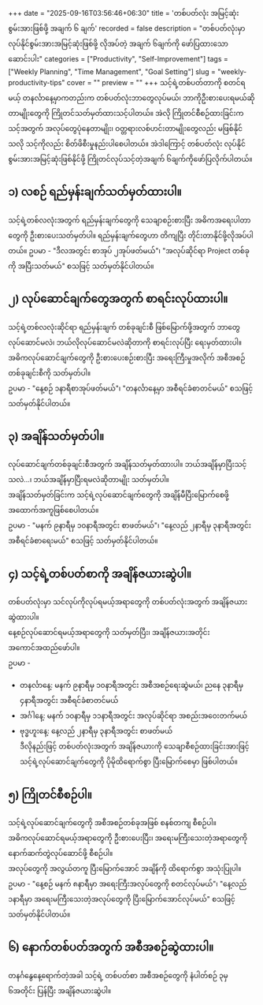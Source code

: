 +++
date = "2025-09-16T03:56:46+06:30"
title = 'တစ်ပတ်လုံး အမြင့်ဆုံးစွမ်းအားဖြစ်ဖို့ အချက် ၆ ချက်'
recorded = false
description = "တစ်ပတ်လုံးမှာ လုပ်နိုင်စွမ်းအားအမြင့်ဆုံးဖြစ်ဖို့ လိုအပ်တဲ့ အချက် ၆ချက်ကို ဖော်ပြထားသော ဆောင်းပါး"
categories = ["Productivity", "Self-Improvement"]
tags = ["Weekly Planning", "Time Management", "Goal Setting"]
slug = "weekly-productivity-tips"
cover = ""
preview = ""
+++
သင့်ရဲ့တစ်ပတ်တာကို စတင်ရမယ့် တနင်္လာနေ့မှာကတည်းက တစ်ပတ်လုံးဘာတွေလုပ်မယ်၊ ဘာကိုဦးစားပေးရမယ်ဆိုတာမျိုးတွေကို ကြိုတင်သတ်မှတ်ထားသင့်ပါတယ်။ အဲလို ကြိုတင်စီစဉ်ထားခြင်းက သင့်အတွက် အလုပ်တွေပုံနေတာမျိုး၊ ဝတ္တရားလစ်ဟင်းတာမျိုးတွေလည်း မဖြစ်နိုင်သလို သင့်ကိုလည်း စိတ်ဖိစီးမှုနည်းပါစေပါတယ်။ အဲဒါကြောင့် တစ်ပတ်လုံး လုပ်နိုင်စွမ်းအားအမြင့်ဆုံးဖြစ်နိုင်ဖို့ ကြိုတင်လုပ်သင့်တဲ့အချက် ၆ချက်ကိုဖော်ပြလိုက်ပါတယ်။

## ၁) လစဉ် ရည်မှန်းချက်သတ်မှတ်ထားပါ။
သင့်ရဲ့တစ်လလုံးအတွက် ရည်မှန်းချက်တွေကို သေချာစဉ်းစားပြီး အဓိကအရေးပါတာတွေကို ဦးစားပေးသတ်မှတ်ပါ။ ရည်မှန်းချက်တွေဟာ တိကျပြီး တိုင်းတာနိုင်ဖို့လိုအပ်ပါတယ်။ ဥပမာ - "ဒီလအတွင်း စာအုပ် ၂အုပ်ဖတ်မယ်"၊ "အလုပ်ဆိုင်ရာ Project တစ်ခုကို အပြီးသတ်မယ်" စသဖြင့် သတ်မှတ်နိုင်ပါတယ်။

## ၂) လုပ်ဆောင်ချက်တွေအတွက် စာရင်းလုပ်ထားပါ။
သင့်ရဲ့တစ်လလုံးဆိုင်ရာ ရည်မှန်းချက် တစ်ခုချင်းစီ ဖြစ်မြောက်ဖို့အတွက် ဘာတွေလုပ်ဆောင်မလဲ၊ ဘယ်လိုလုပ်ဆောင်မလဲဆိုတာကို စာရင်းလုပ်ပြီး ရေးမှတ်ထားပါ။  
အဓိကလုပ်ဆောင်ချက်တွေကို ဦးစားပေးစဉ်းစားပြီး အရေးကြီးမှုအလိုက် အစီအစဉ်တစ်ခုချင်းစီကို သတ်မှတ်ပါ။  
ဥပမာ - "နေ့စဉ် ၁နာရီစာအုပ်ဖတ်မယ်"၊ "တနင်္လာနေ့မှာ အစီရင်ခံစာတင်မယ်" စသဖြင့် သတ်မှတ်နိုင်ပါတယ်။

## ၃) အချိန်သတ်မှတ်ပါ။
လုပ်ဆောင်ချက်တစ်ခုချင်းစီအတွက် အချိန်သတ်မှတ်ထားပါ။ ဘယ်အချိန်မှာပြီးသင့်သလဲ…၊ ဘယ်အချိန်မှာပြီးရမလဲဆိုတာမျိုး သတ်မှတ်ပါ။  
အချိန်သတ်မှတ်ခြင်းက သင့်ရဲ့လုပ်ဆောင်ချက်တွေကို အချိန်မီပြီးမြောက်စေဖို့ အထောက်အကူဖြစ်စေပါတယ်။  
ဥပမာ - "မနက် ၉နာရီမှ ၁၀နာရီအတွင်း စာဖတ်မယ်"၊ "နေ့လည် ၂နာရီမှ ၃နာရီအတွင်း အစီရင်ခံစာရေးမယ်" စသဖြင့် သတ်မှတ်နိုင်ပါတယ်။

## ၄) သင့်ရဲ့တစ်ပတ်စာကို အချိန်ဇယားဆွဲပါ။
တစ်ပတ်လုံးမှာ သင်လုပ်ကိုလုပ်ရမယ့်အရာတွေကို တစ်ပတ်လုံးအတွက် အချိန်ဇယားဆွဲထားပါ။  
နေ့စဉ်လုပ်ဆောင်ရမယ့်အရာတွေကို သတ်မှတ်ပြီး၊ အချိန်ဇယားအတိုင်း အကောင်အထည်ဖော်ပါ။  
ဥပမာ -  
- တနင်္လာနေ့: မနက် ၉နာရီမှ ၁၀နာရီအတွင်း အစီအစဉ်ရေးဆွဲမယ်၊ ညနေ ၃နာရီမှ ၄နာရီအတွင်း အစီရင်ခံစာတင်မယ်  
- အင်္ဂါနေ့: မနက် ၁၀နာရီမှ ၁၁နာရီအတွင်း အလုပ်ဆိုင်ရာ အစည်းအဝေးတက်မယ်  
- ဗုဒ္ဓဟူးနေ့: နေ့လည် ၂နာရီမှ ၃နာရီအတွင်း စာဖတ်မယ်  
ဒီလိုနည်းဖြင့် တစ်ပတ်လုံးအတွက် အချိန်ဇယားကို သေချာစီစဉ်ထားခြင်းအားဖြင့် သင့်ရဲ့လုပ်ဆောင်ချက်တွေကို ပိုမိုထိရောက်စွာ ပြီးမြောက်စေမှာ ဖြစ်ပါတယ်။

## ၅) ကြိုတင်စီစဉ်ပါ။
သင့်ရဲ့လုပ်ဆောင်ချက်တွေကို အစီအစဉ်တစ်ခုအဖြစ် စနစ်တကျ စီစဉ်ပါ။  
အဓိကလုပ်ဆောင်ရမယ့်အရာတွေကို ဦးစားပေးပြီး၊ အရေးမကြီးသေးတဲ့အရာတွေကို နောက်ဆက်တွဲလုပ်ဆောင်ဖို့ စီစဉ်ပါ။  
အလုပ်တွေကို အလွယ်တကူ ပြီးမြောက်အောင် အချိန်ကို ထိရောက်စွာ အသုံးပြုပါ။  
ဥပမာ - "နေ့စဉ် မနက် ၈နာရီမှာ အရေးကြီးအလုပ်တွေကို စတင်လုပ်မယ်"၊ "နေ့လည် ၁နာရီမှာ အရေးမကြီးသေးတဲ့အလုပ်တွေကို ပြီးမြောက်အောင်လုပ်မယ်" စသဖြင့် သတ်မှတ်နိုင်ပါတယ်။

## ၆) နောက်တစ်ပတ်အတွက် အစီအစဉ်ဆွဲထားပါ။
တနင်္ဂနွေနေ့ရောက်တဲ့အခါ သင့်ရဲ့ တစ်ပတ်စာ အစီအစဉ်တွေကို နံပါတ်စဉ် ၃မှ ၆အတိုင်း ပြန်ပြီး အချိန်ဇယားဆွဲပါ။